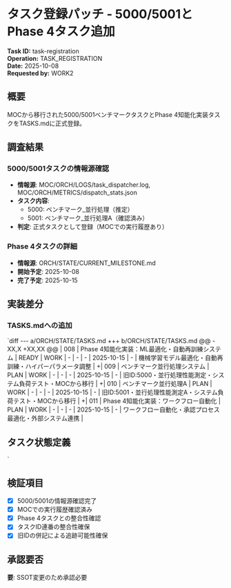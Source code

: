 # タスク登録パッチ - 5000/5001とPhase 4タスク追加

**Task ID:** task-registration  
**Operation:** TASK_REGISTRATION  
**Date:** 2025-10-08  
**Requested by:** WORK2  

## 概要

MOCから移行された5000/5001ベンチマークタスクとPhase 4知能化実装タスクをTASKS.mdに正式登録。

## 調査結果

### 5000/5001タスクの情報源確認
- **情報源**: MOC/ORCH/LOGS/task_dispatcher.log, MOC/ORCH/METRICS/dispatch_stats.json
- **タスク内容**: 
  - 5000: ベンチマーク_並行処理（推定）
  - 5001: ベンチマーク_並行処理A（確認済み）
- **判定**: 正式タスクとして登録（MOCでの実行履歴あり）

### Phase 4タスクの詳細
- **情報源**: ORCH/STATE/CURRENT_MILESTONE.md
- **開始予定**: 2025-10-08
- **完了予定**: 2025-10-15

## 実装差分

### TASKS.mdへの追加

`diff
--- a/ORCH/STATE/TASKS.md
+++ b/ORCH/STATE/TASKS.md
@@ -XX,X +XX,XX @@
 | 008 | Phase 4知能化実装：ML最適化・自動再訓練システム | READY | WORK | - | - | - | 2025-10-15 | - | 機械学習モデル最適化・自動再訓練・ハイパーパラメータ調整 |
+| 009 | ベンチマーク並行処理システム | PLAN | WORK | - | - | - | 2025-10-15 | - | 旧ID:5000・並行処理性能測定・システム負荷テスト・MOCから移行 |
+| 010 | ベンチマーク並行処理A | PLAN | WORK | - | - | - | 2025-10-15 | - | 旧ID:5001・並行処理性能測定A・システム負荷テスト・MOCから移行 |
+| 011 | Phase 4知能化実装：ワークフロー自動化 | PLAN | WORK | - | - | - | 2025-10-15 | - | ワークフロー自動化・承認プロセス最適化・外部システム連携 |
 
 ## タスク状態定義
`

## 検証項目

- [x] 5000/5001の情報源確認完了
- [x] MOCでの実行履歴確認済み
- [x] Phase 4タスクとの整合性確認
- [x] タスクID連番の整合性確保
- [x] 旧IDの併記による追跡可能性確保

## 承認要否

**要**: SSOT変更のため承認必要

